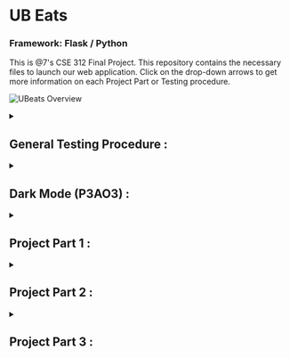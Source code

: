 # UB Eats
### Framework: Flask / Python
This is @7's CSE 312 Final Project. This repository contains the necessary files to launch our web application. Click on the drop-down arrows to get more information on each Project Part or Testing procedure.

![UBeats Overview](static/video/docker.gif)

</details> <details> <summary> <h2> General Testing Procedure : </h2></summary>

Clone the repository:

```bash
git clone git@github.com:h3rogam3r8/cse-312.git
cd cse-312
```

In the Terminal:

```bash
docker compose up --build --force-recreate
```
</details> <details> <summary> <h2> Dark Mode (P3AO3) : </h2></summary>

<h3> Description: </h3>

```bash
Dark mode is an additional theme that allows users to enjoy our website without added strain 
on their eyes, especially during low-light conditions.
```

<h3> Testing Procedure: </h3>

```bash
1. Navigate to insert web domain we have not decided yet.
2. Click on the Dark Mode button and verify your screen is now displaying a dark mode.
3. Click on the Light Mode button and verify your screen has gone back to light mode.
4. Click on another restaurant page and repeat steps 2 and 3.
5. Click on the Dark Mode button again.
6. Next, click on another restaurant page and ensure you are still displaying dark mode.
7. Login and Register an account.
8. Once logged in, repeat steps 1 through 5.
```

</details> <details> <summary> <h2>Project Part 1 : </h2></summary>

### September 27 - October 5: Application Objective 1
- [x] **Arnav** - ~~CSS~~
- [x] **Ash** - ~~JavaScript~~
- [x] **Naomi** - ~~JavaScript~~
- [x] **Eric** - ~~HTML~~
- [x] **Orn** - ~~HTML~~

### October 6 - October 15: Application Objective 2
- [x] **Arnav** - ~~Logout Backend/Misc~~
- [x] **Ash** - ~~Registration Backend~~
- [x] **Naomi** - ~~Registration HTML~~
- [x] **Eric** - ~~Login Backend~~
- [x] **Orn** - ~~Login HTML~~

### October 16 - October 25: Application Objective 3
- [x] **Arnav** - ~~Like & Dislike Backend~~
- [x] **Ash** - ~~Comment & Reply Backend~~
- [x] **Naomi** - ~~Comment & Reply Backend~~
- [x] **Eric** - ~~Comment & Reply / Like & Dislike Misc~~
- [x] **Orn** - ~~Restaurant Reviews HTML~~

### October 26 - October 27: Final Testing
- [x] ~~Address Potential Security Issues~~
- [x] ~~Address Potential Docker Issues~~
- [x] ~~Address Potential Bugs~~

---
~~### Final Deadline: **Monday, October 28, 9:00 AM**~~
> ~~🟥 **(This is the final deadline)** 🟥~~

</details> <details> <summary> <h2>Project Part 2 : </h2></summary>

### October 28 - November 3: Application Objective 1
- [x] **Arnav** - ~~Profile Pictures (Could not finish in time)~~
- [x] **Ash** - ~~Comment Images~~
- [x] **Naomi** - ~~Break Week~~
- [x] **Eric** - ~~Break Week~~
- [x] **Orn** - ~~Break Week~~

### November 4 - November 15: Application Objective 2
- [x] **Arnav** - ~~Break Week~~
- [x] **Ash** - ~~Break Week~~
- [x] **Naomi** - ~~Websocket Interactions~~
- [x] **Eric** - ~~Break Week~~
- [x] **Orn** - ~~Break Week~~

### November 16 - November 16: Application Objective 3
- [x] **Arnav** - Deployment
- [x] **Ash** - Deployment
- [x] **Naomi** - Deployment
- [x] **Eric** - Deployment
- [x] **Orn** - Deployment

### November 17 - November 17: Final Testing
- [x] ~~Address Potential Security Issues~~
- [x] ~~Address Potential Docker Issues~~
- [x] ~~Address Potential Bugs~~

</details> <details> <summary> <h2>Project Part 3 : </h2></summary>

### November 18 - November 21: Application Objective 1
- [x] **Arnav** - ~~Break Week~~
- [x] **Ash** - ~~Break Week~~
- [x] **Naomi** - ~~Break Week~~
- [x] **Eric** - ~~Break Week~~
- [x] **Orn** - ~~Voting using Time~~

### November 22 - November 27: Application Objective 2
- [x] **Arnav** - ~~Break Week~~
- [x] **Ash** - ~~Break Week~~
- [x] **Naomi** - ~~Break Week~~
- [x] **Eric** - ~~DoS Protection~~
- [x] **Orn** - ~~Break Week~~

### November 28 - November 30: Application Objective 3
- [x] **Arnav** - ~~Dark Mode~~
- [x] **Ash** - ~~Break Week~~
- [x] **Naomi** - ~~Break Week~~
- [x] **Eric** - ~~Break Week~~
- [x] **Orn** - ~~Break Week~~

### November 30 - December 1: Final Testing
- [x] ~~Address Potential Security Issues~~
- [x] ~~Address Potential Docker Issues~~
- [x] ~~Address Potential Bugs~~

---
~~### Final Deadline: **Monday, December 2, 9:00 AM**~~
~~> 🟥 **(This is the final deadline **AND** our Presentation Day!)** 🟥~~
